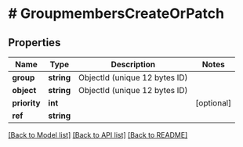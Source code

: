# # GroupmembersCreateOrPatch

## Properties

Name | Type | Description | Notes
------------ | ------------- | ------------- | -------------
**group** | **string** | ObjectId (unique 12 bytes ID) |
**object** | **string** | ObjectId (unique 12 bytes ID) |
**priority** | **int** |  | [optional]
**ref** | **string** |  |

[[Back to Model list]](../../README.md#models) [[Back to API list]](../../README.md#endpoints) [[Back to README]](../../README.md)
